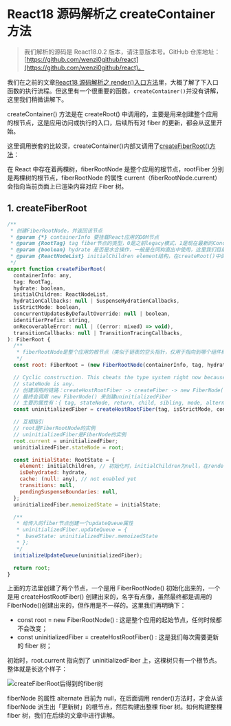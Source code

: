 # React18 源码解析之 createContainer 方法

> 我们解析的源码是 React18.0.2 版本，请注意版本号。GitHub 仓库地址：[https://github.com/wenzi0github/react](https://github.com/wenzi0github/react)。

我们在之前的文章[React18 源码解析之 render()入口方法](https://www.xiabingbao.com/post/react/react-render-rfl28t.html)里，大概了解了下入口函数的执行流程。但这里有一个很重要的函数，`createContainer()`并没有讲解，这里我们稍微讲解下。

createContainer() 方法是在 createRoot() 中调用的，主要是用来创建整个应用的根节点，这是应用访问或执行的入口，后续所有对 fiber 的更新，都会从这里开始。

这里调用嵌套的比较深，createContainer()内部又调用了[createFiberRoot()方法](https://github.com/wenzi0github/react/blob/0d7894263ae2d2fa1f3cf1ec2d758a05e304eb9f/packages/react-reconciler/src/ReactFiberRoot.old.js#L160)：

在 React 中存在着两棵树，fiberRootNode 是整个应用的根节点，rootFiber 分别是两棵树的根节点，fiberRootNode 的属性 current（fiberRootNode.current）会指向当前页面上已渲染内容对应 Fiber 树。

## 1. createFiberRoot



```javascript
/**
 * 创建FiberRootNode，并返回该节点
 * @param {*} containerInfo 要挂载React应用的DOM节点
 * @param {RootTag} tag fiber节点的类型，0是之前legacy模式，1是现在最新的Concurrent模式，通过createRoot()传入的是1
 * @param {boolean} hydrate 是否是水合操作，一般是在同构直出中使用，这里我们目前只考虑纯前端行为，此项为false
 * @param {ReactNodeList} initialChildren element结构，在createRoot()中调用时传入的是null
 */
export function createFiberRoot(
  containerInfo: any,
  tag: RootTag,
  hydrate: boolean,
  initialChildren: ReactNodeList,
  hydrationCallbacks: null | SuspenseHydrationCallbacks,
  isStrictMode: boolean,
  concurrentUpdatesByDefaultOverride: null | boolean,
  identifierPrefix: string,
  onRecoverableError: null | ((error: mixed) => void),
  transitionCallbacks: null | TransitionTracingCallbacks,
): FiberRoot {
  /**
   * fiberRootNode是整个应用的根节点（类似于链表的空头指针，仅用于指向到哪个组件树上）
   */
  const root: FiberRoot = (new FiberRootNode(containerInfo, tag, hydrate, identifierPrefix, onRecoverableError): any);

  // Cyclic construction. This cheats the type system right now because
  // stateNode is any.
  // 创建调用的链路：createHostRootFiber -> createFiber -> new FiberNode(tag, pendingProps, key, mode)
  // 最终会调用 new FiberNode() 来创建uninitializedFiber
  // 主要的属性有：{ tag, stateNode, return, child, sibling, mode, alternate, memoizedState }
  const uninitializedFiber = createHostRootFiber(tag, isStrictMode, concurrentUpdatesByDefaultOverride);

  // 互相指引
  // root是FiberRootNode的实例
  // uninitializedFiber是FiberNode的实例
  root.current = uninitializedFiber;
  uninitializedFiber.stateNode = root;

  const initialState: RootState = {
    element: initialChildren, // 初始化时，initialChildren为null，在render()才会赋值
    isDehydrated: hydrate,
    cache: (null: any), // not enabled yet
    transitions: null,
    pendingSuspenseBoundaries: null,
  };
  uninitializedFiber.memoizedState = initialState;

  /**
   * 给传入的fiber节点创建一个updateQueue属性
   * uninitializedFiber.updateQueue = {
   *  baseState: uninitializedFiber.memoizedState
   * };
   */
  initializeUpdateQueue(uninitializedFiber);

  return root;
}
```

上面的方法里创建了两个节点，一个是用 FiberRootNode() 初始化出来的，一个是用 createHostRootFiber() 创建出来的，名字有点像，虽然最终都是调用的 FiberNode()创建出来的，但作用是不一样的。这里我们再明确下：

- const root = new FiberRootNode() : 这是整个应用的起始节点，任何时候都不会改变；
- const uninitializedFiber = createHostRootFiber() : 这是我们每次需要更新的 fiber 树；

初始时，root.current 指向到了 uninitializedFiber 上，这棵树只有一个根节点。整体就是长这个样子：

![createFiberRoot后得到的fiber树](https://mat1.gtimg.com/qqcdn/tupload/1659715740891.png)

fiberNode 的属性 alternate 目前为 null，在后面调用 render()方法时，才会从该 fiberNode 派生出「更新树」的根节点，然后构建出整棵 fiber 树。如何构建整棵 fiber 树，我们在后续的文章中进行讲解。
